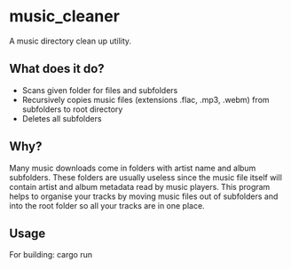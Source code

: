 # music_cleaner
A music directory clean up utility.

## What does it do?
- Scans given folder for files and subfolders
- Recursively copies music files (extensions .flac, .mp3, .webm) from subfolders to root directory
- Deletes all subfolders

## Why?
Many music downloads come in folders with artist name and album subfolders. These folders are usually useless since the music file 
itself will contain artist and album metadata read by music players. This program helps to organise your tracks by moving music files out of subfolders and into the root folder so all your tracks are in one place.

## Usage
For building: cargo run <path to directory>